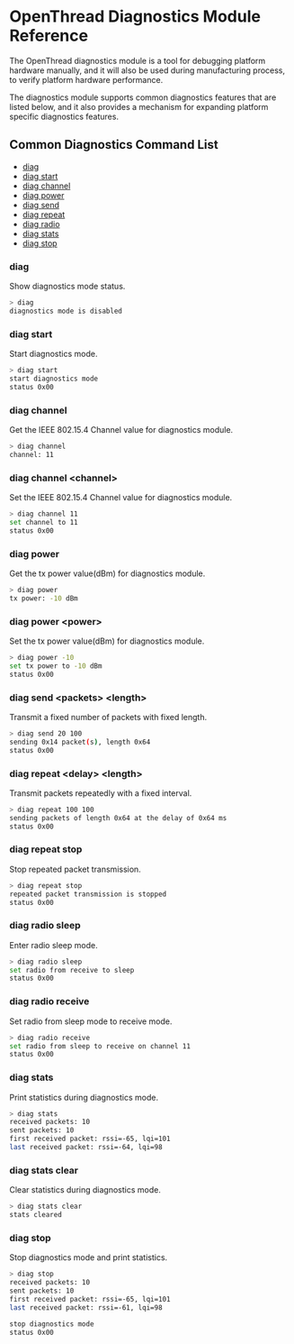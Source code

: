 # OpenThread Diagnostics Module Reference

The OpenThread diagnostics module is a tool for debugging platform hardware manually, and it will also be used during manufacturing process, to verify platform hardware performance.

The diagnostics module supports common diagnostics features that are listed below, and it also provides a mechanism for expanding platform specific diagnostics features.


## Common Diagnostics Command List

* [diag](#diag)
* [diag start](#diag-start)
* [diag channel](#diag-channel)
* [diag power](#diag-power)
* [diag send](#diag-send-packets-length)
* [diag repeat](#diag-repeat-delay-length)
* [diag radio](#diag-radio)
* [diag stats](#diag-stats)
* [diag stop](#diag-stop)


### diag

Show diagnostics mode status.

```bash
> diag
diagnostics mode is disabled
```

### diag start

Start diagnostics mode.

```bash
> diag start
start diagnostics mode
status 0x00
```

### diag channel

Get the IEEE 802.15.4 Channel value for diagnostics module.

```bash
> diag channel
channel: 11
```

### diag channel \<channel\>

Set the IEEE 802.15.4 Channel value for diagnostics module.

```bash
> diag channel 11
set channel to 11
status 0x00
```

### diag power

Get the tx power value(dBm) for diagnostics module.

```bash
> diag power
tx power: -10 dBm
```

### diag power \<power\>

Set the tx power value(dBm) for diagnostics module.

```bash
> diag power -10
set tx power to -10 dBm
status 0x00
```

### diag send \<packets\> \<length\>

Transmit a fixed number of packets with fixed length.

```bash
> diag send 20 100
sending 0x14 packet(s), length 0x64
status 0x00
```

### diag repeat \<delay\> \<length\>

Transmit packets repeatedly with a fixed interval.

```bash
> diag repeat 100 100
sending packets of length 0x64 at the delay of 0x64 ms
status 0x00
```

### diag repeat stop

Stop repeated packet transmission.

```bash
> diag repeat stop
repeated packet transmission is stopped
status 0x00
```

### diag radio sleep

Enter radio sleep mode.

```bash
> diag radio sleep
set radio from receive to sleep
status 0x00
```

### diag radio receive

Set radio from sleep mode to receive mode.

```bash
> diag radio receive
set radio from sleep to receive on channel 11
status 0x00
```

### diag stats

Print statistics during diagnostics mode.

```bash
> diag stats
received packets: 10
sent packets: 10
first received packet: rssi=-65, lqi=101
last received packet: rssi=-64, lqi=98
```

### diag stats clear

Clear statistics during diagnostics mode.

```bash
> diag stats clear
stats cleared
```
### diag stop

Stop diagnostics mode and print statistics.

```bash
> diag stop
received packets: 10
sent packets: 10
first received packet: rssi=-65, lqi=101
last received packet: rssi=-61, lqi=98

stop diagnostics mode
status 0x00
```

